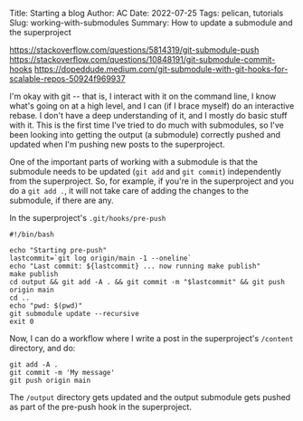 Title: Starting a blog
Author: AC
Date: 2022-07-25
Tags: pelican, tutorials
Slug: working-with-submodules
Summary: How to update a submodule and the superproject

https://stackoverflow.com/questions/5814319/git-submodule-push
https://stackoverflow.com/questions/10848191/git-submodule-commit-hooks
https://dopeddude.medium.com/git-submodule-with-git-hooks-for-scalable-repos-50924f969937

I'm okay with git -- that is, I interact with it on the command line, I know what's going on at a high level, and I can (if I brace myself) do an interactive rebase. I don't have a deep understanding of it, and I mostly do basic stuff with it. This is the first time I've tried to do much with submodules, so I've been looking into getting the output (a submodule) correctly pushed and updated when I'm pushing new posts to the superproject.

One of the important parts of working with a submodule is that the submodule needs to be updated (`git add` and `git commit`) independently from the superproject. So, for example, if you're in the superproject and you do a `git add .`, it will not take care of adding the changes to the submodule, if there are any.

In the superproject's `.git/hooks/pre-push`
```
#!/bin/bash

echo "Starting pre-push"
lastcommit=`git log origin/main -1 --oneline`
echo "Last commit: ${lastcommit} ... now running make publish"
make publish
cd output && git add -A . && git commit -m "$lastcommit" && git push origin main
cd ..
echo "pwd: $(pwd)"
git submodule update --recursive
exit 0
```

Now, I can do a workflow where I write a post in the superproject's `/content` directory, and do:
``` 
git add -A .
git commit -m 'My message'
git push origin main
```
The `/output` directory gets updated and the output submodule gets pushed as part of the pre-push hook in the superproject.